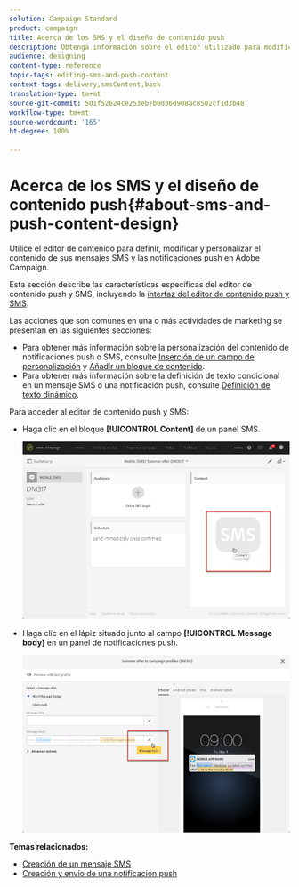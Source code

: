 ```yaml
---
solution: Campaign Standard
product: campaign
title: Acerca de los SMS y el diseño de contenido push
description: Obtenga información sobre el editor utilizado para modificar el contenido de sus mensajes SMS y las notificaciones push en Adobe Campaign.
audience: designing
content-type: reference
topic-tags: editing-sms-and-push-content
context-tags: delivery,smsContent,back
translation-type: tm+mt
source-git-commit: 501f52624ce253eb7b0d36d908ac8502cf1d3b48
workflow-type: tm+mt
source-wordcount: '165'
ht-degree: 100%

---
```



# Acerca de los SMS y el diseño de contenido push{#about-sms-and-push-content-design}

Utilice el editor de contenido para definir, modificar y personalizar el contenido de sus mensajes SMS y las notificaciones push en Adobe Campaign.

Esta sección describe las características específicas del editor de contenido push y SMS, incluyendo la [interfaz del editor de contenido push y SMS](../../channels/using/sms-and-push-content-editor-interface.md).

Las acciones que son comunes en una o más actividades de marketing se presentan en las siguientes secciones:

* Para obtener más información sobre la personalización del contenido de notificaciones push o SMS, consulte [Inserción de un campo de personalización](../../designing/using/personalization.md#inserting-a-personalization-field) y [Añadir un bloque de contenido](../../designing/using/personalization.md#adding-a-content-block).
* Para obtener más información sobre la definición de texto condicional en un mensaje SMS o una notificación push, consulte [Definición de texto dinámico](../../channels/using/defining-dynamic-text.md).

Para acceder al editor de contenido push y SMS:

* Haga clic en el bloque **[!UICONTROL Content]** de un panel SMS.

   ![](assets/des_sms_content.png)

* Haga clic en el lápiz situado junto al campo **[!UICONTROL Message body]** en un panel de notificaciones push.

   ![](assets/des_push_body.png)

**Temas relacionados:**

* [Creación de un mensaje SMS](../../channels/using/creating-an-sms-message.md)
* [Creación y envío de una notificación push](../../channels/using/preparing-and-sending-a-push-notification.md)
